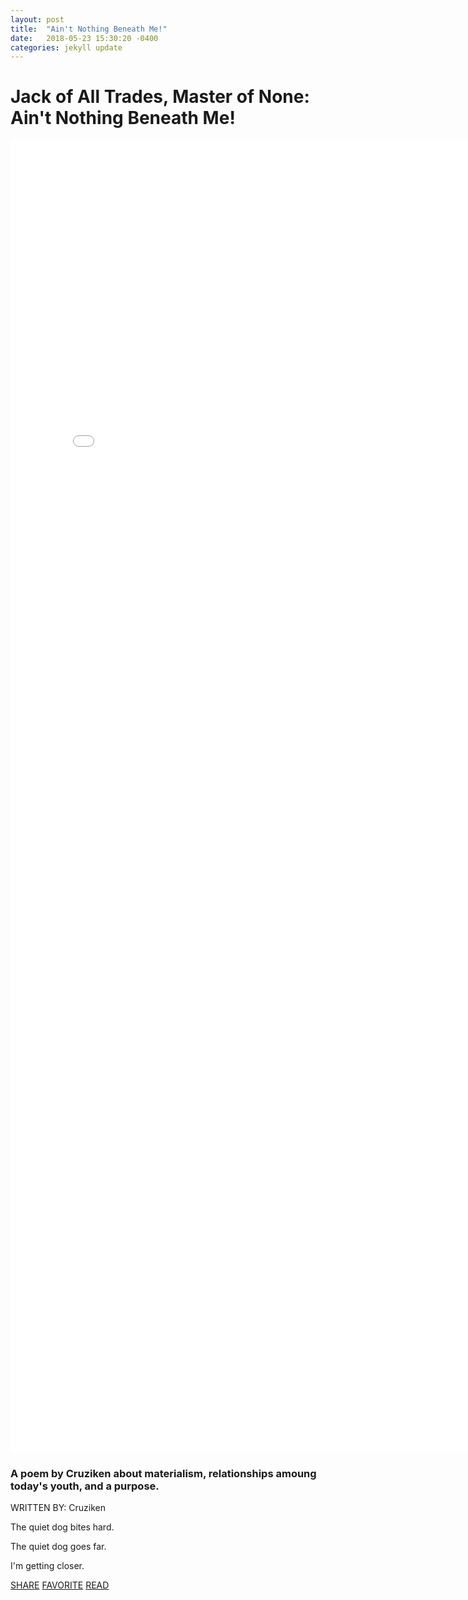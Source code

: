 ```yaml
---
layout: post
title:  "Ain't Nothing Beneath Me!"
date:   2018-05-23 15:30:20 -0400
categories: jekyll update
---
```

<html>
<head>
   <link href="https://fonts.googleapis.com/css?family=Amatic+SC|Raleway:100,200,600,700" rel="stylesheet">
  <link rel="stylesheet" type="text/css" href="/css/style.css">
</head>
<body>


  <div id="banner">
    <div class="content">
      
   <h1>Jack of All Trades, Master of None: Ain't Nothing Beneath Me!</h1>
 </div>
  </div>
 </div>
  <embed src="/assets/pdf/ANBM.pdf" type="application/pdf" width="800px" height="2100px" />
  <div id="main" class="content">
    <h3>A poem by Cruziken about materialism, relationships amoung today's youth, and a purpose.</h3>
    <span class="byline">WRITTEN BY: Cruziken</span>
   <p>The quiet dog bites hard.</p>
   <p> The quiet dog goes far.</p>
   <p>I'm getting closer.</p>
  </div>

  <div class="share">
    <a href="#">SHARE</a>
    <a href="#">FAVORITE</a>
    <a href="#">READ</a>
  </div>

</body>
</html>


 
